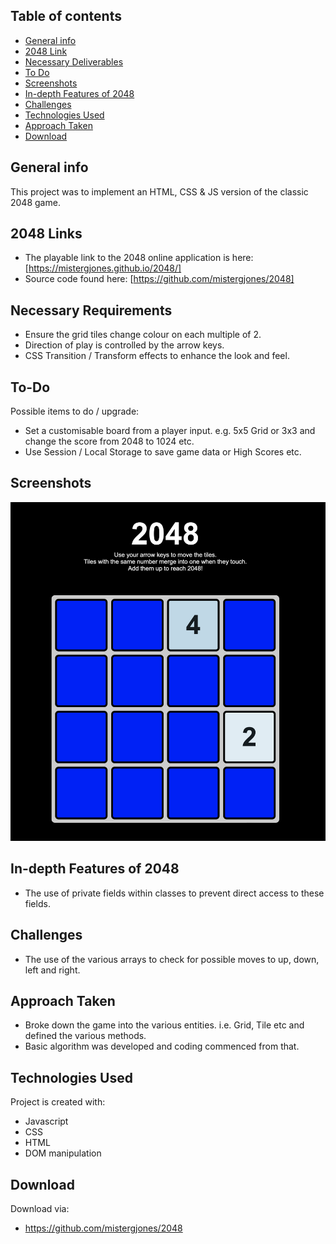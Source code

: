 ## Table of contents

-   [General info](#general-info)
-   [2048 Link](#2048-links)
-   [Necessary Deliverables](#necessary-deliverable)
-   [To Do](#to-do)
-   [Screenshots](#screenshots)
-   [In-depth Features of 2048](#in-depth-features-of-2048)
-   [Challenges](#challenges)
-   [Technologies Used](#technologies-used)
-   [Approach Taken](#approach-taken)
-   [Download](#download)

## General info

This project was to implement an HTML, CSS & JS version of the classic 2048 game.

## 2048 Links

-   The playable link to the 2048 online application is here:
    [https://mistergjones.github.io/2048/]
-   Source code found here:
    [https://github.com/mistergjones/2048]

## Necessary Requirements

-   Ensure the grid tiles change colour on each multiple of 2.
-   Direction of play is controlled by the arrow keys.
-   CSS Transition / Transform effects to enhance the look and feel.

## To-Do

Possible items to do / upgrade:

-   Set a customisable board from a player input. e.g. 5x5 Grid or 3x3 and change the score from 2048 to 1024 etc.
-   Use Session / Local Storage to save game data or High Scores etc.

## Screenshots

![Example screenshot](screenshot.png)

## In-depth Features of 2048

-   The use of private fields within classes to prevent direct access to these fields.

## Challenges

-   The use of the various arrays to check for possible moves to up, down, left and right.

## Approach Taken

-   Broke down the game into the various entities. i.e. Grid, Tile etc and defined the various methods.
-   Basic algorithm was developed and coding commenced from that.

## Technologies Used

Project is created with:

-   Javascript
-   CSS
-   HTML
-   DOM manipulation

## Download

Download via:

-   https://github.com/mistergjones/2048
